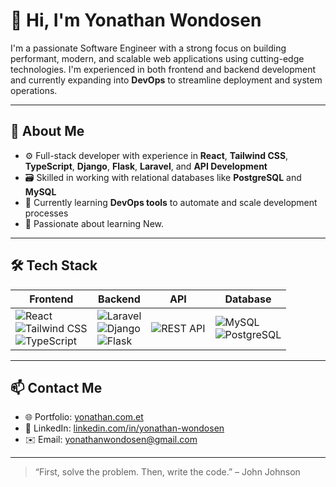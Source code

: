 # 👋 Hi, I'm Yonathan Wondosen

I'm a passionate Software Engineer with a strong focus on building performant, modern, and scalable web applications using cutting-edge technologies. I'm experienced in both frontend and backend development and currently expanding into **DevOps** to streamline deployment and system operations.

---

## 💼 About Me

- ⚙️ Full-stack developer with experience in **React**, **Tailwind CSS**, **TypeScript**, **Django**, **Flask**, **Laravel**, and **API Development**
- 🗃️ Skilled in working with relational databases like **PostgreSQL** and **MySQL**
- 🐳 Currently learning **DevOps tools** to automate and scale development processes
- 🌱 Passionate about learning New.

---

## 🛠️ Tech Stack

| Frontend | Backend | API | Database |
|----------|---------|-----|----------|
| ![React](https://img.shields.io/badge/React-20232A?style=flat&logo=react&logoColor=61DAFB) <br> ![Tailwind CSS](https://img.shields.io/badge/TailwindCSS-38B2AC?style=flat&logo=tailwind-css&logoColor=white) <br> ![TypeScript](https://img.shields.io/badge/TypeScript-007ACC?style=flat&logo=typescript&logoColor=white) | ![Laravel](https://img.shields.io/badge/Laravel-F55247?style=flat&logo=laravel&logoColor=white) <br> ![Django](https://img.shields.io/badge/Django-092E20?style=flat&logo=django&logoColor=white) <br> ![Flask](https://img.shields.io/badge/Flask-000000?style=flat&logo=flask&logoColor=white) | ![REST API](https://img.shields.io/badge/REST-API-blue) | ![MySQL](https://img.shields.io/badge/MySQL-4479A1?style=flat&logo=mysql&logoColor=white) <br> ![PostgreSQL](https://img.shields.io/badge/PostgreSQL-336791?style=flat&logo=postgresql&logoColor=white) |

---

## 📫 Contact Me

- 🌐 Portfolio: [yonathan.com.et](https://yonathan.com.et/)
- 💼 LinkedIn: [linkedin.com/in/yonathan-wondosen](https://www.linkedin.com/in/yonathan-wondosen-a025bb239/)
- ✉️ Email: [yonathanwondosen@gmail.com](mailto:yonathanwondosen@gmail.com)

---

> “First, solve the problem. Then, write the code.” – John Johnson
